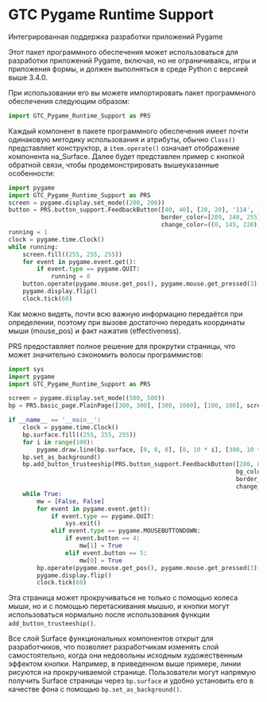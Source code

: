 # GTC Pygame Runtime Support

Интегрированная поддержка разработки приложений Pygame

Этот пакет программного обеспечения может использоваться для разработки приложений Pygame, включая, но не ограничиваясь, игры и приложения формы, и должен выполняться в среде Python с версией выше 3.4.0.

При использовании его вы можете импортировать пакет программного обеспечения следующим образом:

```python
import GTC_Pygame_Runtime_Support as PRS
```

Каждый компонент в пакете программного обеспечения имеет почти одинаковую методику использования и атрибуты, обычно `Class()` представляет конструктор, а `item.operate()` означает отображение компонента на_Surface. Далее будет представлен пример с кнопкой обратной связи, чтобы продемонстрировать вышеуказанные особенности:

```python
import pygame
import GTC_Pygame_Runtime_Support as PRS
screen = pygame.display.set_mode((200, 200))
button = PRS.button_support.FeedbackButton([40, 40], [20, 20], '114', 15, screen, bg_color=[0, 145, 220],
                                           border_color=[209, 240, 255], text_color=[255, 255, 255],
                                           change_color=((0, 145, 220), (0, 225, 0)))
running = 1
clock = pygame.time.Clock()
while running:
    screen.fill((255, 255, 255))
    for event in pygame.event.get():
        if event.type == pygame.QUIT:
            running = 0
    button.operate(pygame.mouse.get_pos(), pygame.mouse.get_pressed(3)[0])
    pygame.display.flip()
    clock.tick(60)
```

Как можно видеть, почти всю важную информацию передаётся при определении, поэтому при вызове достаточно передать координаты мыши (mouse_pos) и факт нажатия (effectiveness).

PRS предоставляет полное решение для прокрутки страницы, что может значительно сэкономить волосы программистов:

```python
import sys
import pygame
import GTC_Pygame_Runtime_Support as PRS

screen = pygame.display.set_mode((500, 500))
bp = PRS.basic_page.PlainPage([300, 300], [300, 1000], [100, 100], screen, 1.4, True)

if __name__ == '__main__':
    clock = pygame.time.Clock()
    bp.surface.fill((255, 255, 255))
    for i in range(100):
        pygame.draw.line(bp.surface, [0, 0, 0], [0, 10 * i], [300, 10 * i])
    bp.set_as_background()
    bp.add_button_trusteeship(PRS.button_support.FeedbackButton([280, 80], (10, 30), '114514', 62, bp.surface,
                                                                bg_color=[0, 145, 220],
                                                                border_color=[209, 240, 255], text_color=(255, 255, 255),
                                                                change_color=((0, 145, 220), (0, 220, 145))))
    while True:
        mw = [False, False]
        for event in pygame.event.get():
            if event.type == pygame.QUIT:
                sys.exit()
            elif event.type == pygame.MOUSEBUTTONDOWN:
                if event.button == 4:
                    mw[1] = True
                elif event.button == 5:
                    mw[0] = True
        bp.operate(pygame.mouse.get_pos(), pygame.mouse.get_pressed(3)[0], mw, True)
        pygame.display.flip()
        clock.tick(60)
```

Эта страница может прокручиваться не только с помощью колеса мыши, но и с помощью перетаскивания мышью, и кнопки могут использоваться нормально после использования функции `add_button_trusteeship()`.

Все слой Surface функциональных компонентов открыт для разработчиков, что позволяет разработчикам изменять слой самостоятельно, когда они недовольны исходным художественным эффектом кнопки. Например, в приведенном выше примере, линии рисуются на прокручиваемой странице. Пользователи могут напрямую получить Surface страницы через `bp.surface` и удобно установить его в качестве фона с помощью `bp.set_as_background()`.
